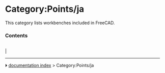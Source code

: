 # Category:Points/ja
This category lists workbenches included in FreeCAD.

### Contents

|     |     |     |
| --- | --- | --- |
|



---
⏵ [documentation index](../README.md) > Category:Points/ja
